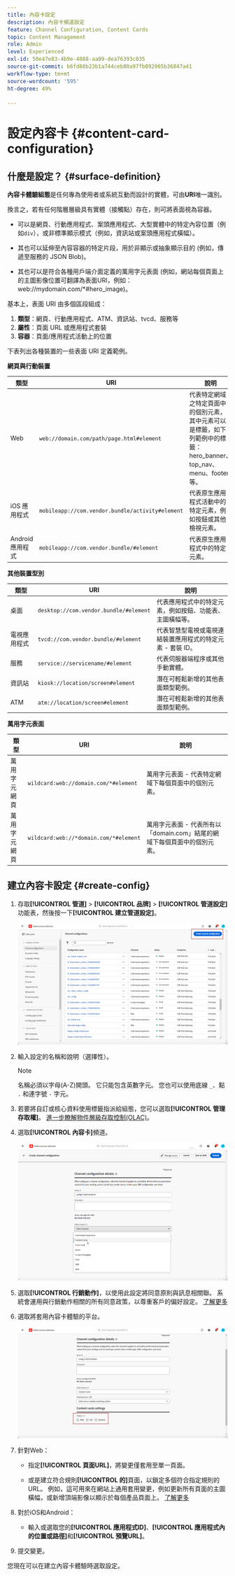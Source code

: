```yaml
---
title: 內容卡設定
description: 內容卡頻道設定
feature: Channel Configuration, Content Cards
topic: Content Management
role: Admin
level: Experienced
exl-id: 50e47e83-4b9e-4088-aa09-dea76393c035
source-git-commit: b6fd60b23b1a744ceb80a97fb092065b36847a41
workflow-type: tm+mt
source-wordcount: '595'
ht-degree: 49%

---
```


# 設定內容卡 {#content-card-configuration}

## 什麼是設定？ {#surface-definition}

**內容卡體驗組態**&#x200B;是任何專為使用者或系統互動而設計的實體，可由&#x200B;**URI**&#x200B;唯一識別。

換言之，若有任何階層層級具有實體（接觸點）存在，則可將表面視為容器。

* 可以是網頁、行動應用程式、案頭應用程式、大型實體中的特定內容位置（例如`div`），或非標準顯示模式（例如，資訊站或案頭應用程式橫幅）。

* 其也可以延伸至內容容器的特定片段，用於非顯示或抽象顯示目的 (例如，傳遞至服務的 JSON Blob)。

* 其也可以是符合各種用戶端介面定義的萬用字元表面 (例如，網站每個頁面上的主圖影像位置可翻譯為表面URI，例如：web://mydomain.com/*#hero_image)。

基本上，表面 URI 由多個區段組成：

1. **類型**：網頁、行動應用程式、ATM、資訊站、tvcd、服務等
1. **屬性**：頁面 URL 或應用程式套裝
1. **容器**：頁面/應用程式活動上的位置

下表列出各種裝置的一些表面 URI 定義範例。

**網頁與行動裝置**

| 類型 | URI | 說明 |
| --------- | ----------- | ------- | 
| Web | `web://domain.com/path/page.html#element` | 代表特定網域之特定頁面中的個別元素，其中元素可以是標籤，如下列範例中的標籤：hero_banner、top_nav、menu、footer 等。 |
| iOS 應用程式 | `mobileapp://com.vendor.bundle/activity#element` | 代表原生應用程式活動中的特定元素，例如按鈕或其他檢視元素。 |
| Android 應用程式 | `mobileapp://com.vendor.bundle/#element` | 代表原生應用程式中的特定元素。 |

**其他裝置型別**

| 類型 | URI | 說明 |
| --------- | ----------- | ------- | 
| 桌面 | `desktop://com.vendor.bundle/#element` | 代表應用程式中的特定元素，例如按鈕、功能表、主圖橫幅等。 |
| 電視應用程式 | `tvcd://com.vendor.bundle/#element` | 代表智慧型電視或電視連結裝置應用程式的特定元素 - 套裝 ID。 |
| 服務 | `service://servicename/#element` | 代表伺服器端程序或其他手動實體。 |
| 資訊站 | `kiosk://location/screen#element` | 潛在可輕鬆新增的其他表面類型範例。 |
| ATM | `atm://location/screen#element` | 潛在可輕鬆新增的其他表面類型範例。 |

**萬用字元表面**

| 類型 | URI | 說明 |
| --------- | ----------- | ------- | 
| 萬用字元網頁 | `wildcard:web://domain.com/*#element` | 萬用字元表面 - 代表特定網域下每個頁面中的個別元素。 |
| 萬用字元網頁 | `wildcard:web://*domain.com/*#element` | 萬用字元表面 - 代表所有以「domain.com」結尾的網域下每個頁面中的個別元素。 |

## 建立內容卡設定 {#create-config}

1. 存取&#x200B;**[!UICONTROL 管道]** > **[!UICONTROL 品牌]** > **[!UICONTROL 管道設定]**&#x200B;功能表，然後按一下&#x200B;**[!UICONTROL 建立管道設定]**。

   ![](assets/content_card_config_1.png)

1. 輸入設定的名稱和說明（選擇性）。

   >[!NOTE]
   >
   > 名稱必須以字母(A-Z)開頭。 它只能包含英數字元。 您也可以使用底線 `_`、點 `.` 和連字號 `-` 字元。

1. 若要將自訂或核心資料使用標籤指派給組態，您可以選取&#x200B;**[!UICONTROL 管理存取權]**。 [進一步瞭解物件層級存取控制(OLAC)](../administration/object-based-access.md)。

1. 選取&#x200B;**[!UICONTROL 內容卡]**&#x200B;頻道。

   ![](assets/content_card_config_2.png)

1. 選取&#x200B;**[!UICONTROL 行銷動作]**，以使用此設定將同意原則與訊息相關聯。 系統會運用與行銷動作相關的所有同意政策，以尊重客戶的偏好設定。 [了解更多](../action/consent.md#surface-marketing-actions)

1. 選取將套用內容卡體驗的平台。

   ![](assets/content_card_config_3.png)

1. 針對Web：

   * 指定&#x200B;**[!UICONTROL 頁面URL]**，將變更僅套用至單一頁面。

   * 或是建立符合規則&#x200B;**[!UICONTROL 的]**&#x200B;頁面，以鎖定多個符合指定規則的URL。 例如，這可用來在網站上通用套用變更，例如更新所有頁面的主圖橫幅，或新增頂端影像以顯示於每個產品頁面上。 [了解更多](../web/web-configuration.md)

1. 對於iOS和Android：

   * 輸入或選取您的&#x200B;**[!UICONTROL 應用程式ID]**、**[!UICONTROL 應用程式內的位置或路徑]**&#x200B;和&#x200B;**[!UICONTROL 預覽URL]**。

1. 提交變更。

您現在可以在建立內容卡體驗時選取設定。
